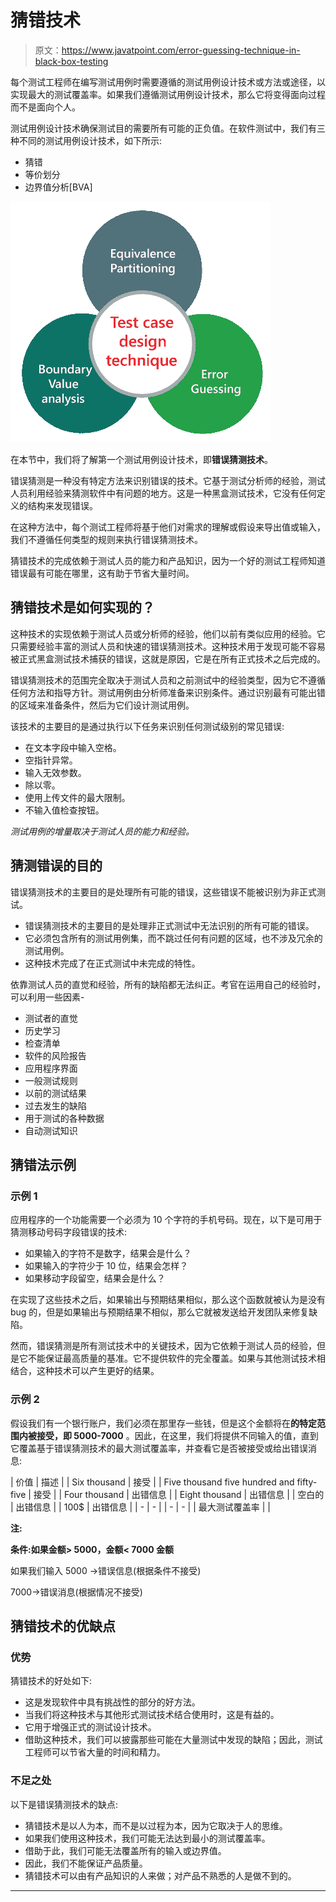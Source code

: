 # 猜错技术

> 原文：<https://www.javatpoint.com/error-guessing-technique-in-black-box-testing>

每个测试工程师在编写测试用例时需要遵循的测试用例设计技术或方法或途径，以实现最大的测试覆盖率。如果我们遵循测试用例设计技术，那么它将变得面向过程而不是面向个人。

测试用例设计技术确保测试目的需要所有可能的正负值。在软件测试中，我们有三种不同的测试用例设计技术，如下所示:

*   猜错
*   等价划分
*   边界值分析[BVA]

![Error Guessing Technique](img/4e7af3cc42e76bd7091340a03932de0b.png)

在本节中，我们将了解第一个测试用例设计技术，即**错误猜测技术**。

错误猜测是一种没有特定方法来识别错误的技术。它基于测试分析师的经验，测试人员利用经验来猜测软件中有问题的地方。这是一种黑盒测试技术，它没有任何定义的结构来发现错误。

在这种方法中，每个测试工程师将基于他们对需求的理解或假设来导出值或输入，我们不遵循任何类型的规则来执行错误猜测技术。

猜错技术的完成依赖于测试人员的能力和产品知识，因为一个好的测试工程师知道错误最有可能在哪里，这有助于节省大量时间。

## 猜错技术是如何实现的？

这种技术的实现依赖于测试人员或分析师的经验，他们以前有类似应用的经验。它只需要经验丰富的测试人员和快速的错误猜测技术。这种技术用于发现可能不容易被正式黑盒测试技术捕获的错误，这就是原因，它是在所有正式技术之后完成的。

错误猜测技术的范围完全取决于测试人员和之前测试中的经验类型，因为它不遵循任何方法和指导方针。测试用例由分析师准备来识别条件。通过识别最有可能出错的区域来准备条件，然后为它们设计测试用例。

该技术的主要目的是通过执行以下任务来识别任何测试级别的常见错误:

*   在文本字段中输入空格。
*   空指针异常。
*   输入无效参数。
*   除以零。
*   使用上传文件的最大限制。
*   不输入值检查按钮。

*测试用例的增量取决于测试人员的能力和经验。*

## 猜测错误的目的

错误猜测技术的主要目的是处理所有可能的错误，这些错误不能被识别为非正式测试。

*   错误猜测技术的主要目的是处理非正式测试中无法识别的所有可能的错误。
*   它必须包含所有的测试用例集，而不跳过任何有问题的区域，也不涉及冗余的测试用例。
*   这种技术完成了在正式测试中未完成的特性。

依靠测试人员的直觉和经验，所有的缺陷都无法纠正。考官在运用自己的经验时，可以利用一些因素-

*   测试者的直觉
*   历史学习
*   检查清单
*   软件的风险报告
*   应用程序界面
*   一般测试规则
*   以前的测试结果
*   过去发生的缺陷
*   用于测试的各种数据
*   自动测试知识

## 猜错法示例

### 示例 1

应用程序的一个功能需要一个必须为 10 个字符的手机号码。现在，以下是可用于猜测移动号码字段错误的技术:

*   如果输入的字符不是数字，结果会是什么？
*   如果输入的字符少于 10 位，结果会怎样？
*   如果移动字段留空，结果会是什么？

在实现了这些技术之后，如果输出与预期结果相似，那么这个函数就被认为是没有 bug 的，但是如果输出与预期结果不相似，那么它就被发送给开发团队来修复缺陷。

然而，错误猜测是所有测试技术中的关键技术，因为它依赖于测试人员的经验，但是它不能保证最高质量的基准。它不提供软件的完全覆盖。如果与其他测试技术相结合，这种技术可以产生更好的结果。

### 示例 2

假设我们有一个银行账户，我们必须在那里存一些钱，但是这个金额将在**的特定范围内被接受，即 5000-7000** 。因此，在这里，我们将提供不同输入的值，直到它覆盖基于错误猜测技术的最大测试覆盖率，并查看它是否被接受或给出错误消息:

| 价值 | 描述 |
| Six thousand | 接受 |
| Five thousand five hundred and fifty-five | 接受 |
| Four thousand | 出错信息 |
| Eight thousand | 出错信息 |
| 空白的 | 出错信息 |
| 100$ | 出错信息 |
| - | - |
| - | - |
| 最大测试覆盖率 |  |

**注:**

**条件:如果金额> 5000，金额< 7000 金额**

如果我们输入 5000 →错误信息(根据条件不接受)

7000→错误消息(根据情况不接受)

## 猜错技术的优缺点

### 优势

猜错技术的好处如下:

*   这是发现软件中具有挑战性的部分的好方法。
*   当我们将这种技术与其他形式测试技术结合使用时，这是有益的。
*   它用于增强正式的测试设计技术。
*   借助这种技术，我们可以披露那些可能在大量测试中发现的缺陷；因此，测试工程师可以节省大量的时间和精力。

### 不足之处

以下是错误猜测技术的缺点:

*   猜错技术是以人为本，而不是以过程为本，因为它取决于人的思维。
*   如果我们使用这种技术，我们可能无法达到最小的测试覆盖率。
*   借助于此，我们可能无法覆盖所有的输入或边界值。
*   因此，我们不能保证产品质量。
*   猜错技术可以由有产品知识的人来做；对产品不熟悉的人是做不到的。

* * *